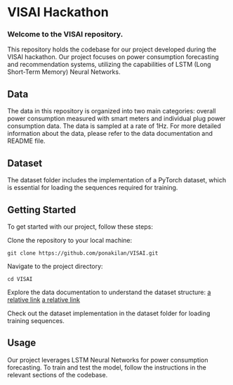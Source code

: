 # VISAI Hackathon
### Welcome to the VISAI repository.
This repository holds the codebase for our project developed during the VISAI hackathon. Our project focuses on power consumption forecasting and recommendation systems, utilizing the capabilities of LSTM (Long Short-Term Memory) Neural Networks.

## Data
The data in this repository is organized into two main categories: overall power consumption measured with smart meters and individual plug power consumption data. The data is sampled at a rate of 1Hz. For more detailed information about the data, please refer to the data documentation and README file.

## Dataset
The dataset folder includes the implementation of a PyTorch dataset, which is essential for loading the sequences required for training.

## Getting Started
To get started with our project, follow these steps:

Clone the repository to your local machine:
```
git clone https://github.com/ponakilan/VISAI.git
```

Navigate to the project directory:
```
cd VISAI
```

Explore the data documentation to understand the dataset structure:
[a relative link](data/01_doc.txt)
[a relative link](data/READ_ME_FIRST.txt)

Check out the dataset implementation in the dataset folder for loading training sequences.

## Usage
Our project leverages LSTM Neural Networks for power consumption forecasting. To train and test the model, follow the instructions in the relevant sections of the codebase.